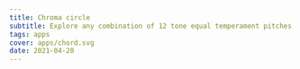 ```yaml
---
title: Chroma circle
subtitle: Explore any combination of 12 tone equal temperament pitches
tags: apps
cover: apps/chord.svg
date: 2021-04-20
---
```


<chroma-tool />